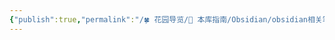 ```yaml
---
{"publish":true,"permalink":"/🍀 花园导览/🧰 本库指南/Obsidian/obsidian相关笔记/Obsidian Help.md","created":"2025-06-25T20:38:03.979+08:00","modified":"2025-07-07T17:10:23.997+08:00","published":"2025-07-07T17:10:23.997+08:00","cssclasses":""}
---
```


[](api制定.md)